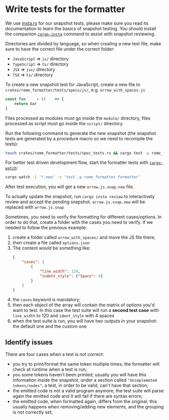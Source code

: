 # Write tests for the formatter

We use [insta.rs](https://insta.rs/docs) for our snapshot tests, please make sure you read its documentation to learn the basics of snapshot testing.
You should install the companion [`cargo-insta`](https://insta.rs/docs/cli/) command to assist with snapshot reviewing.

Directories are divided by language, so when creating a new test file, make sure to have the correct file
under the correct folder:
- `JavaScript` => `js/` directory
- `TypeScript` => `ts/` directory
- `JSX` => `jsx/` directory
- `TSX` => `ts/` directory

To create a new snapshot test for JavaScript, create a new file to `crates/rome_formatter/tests/specs/js/`, e.g. `arrow_with_spaces.js`

```javascript
const foo     = ()    => {
	return bar
}
```

Files processed as modules must go inside the `module/` directory, files processed as script must go inside the
`script/` directory.

Run the following command to generate the new snapshot (the snapshot tests are generated by a procedure macro so we need to recompile the tests):

```bash
touch crates/rome_formatter/tests/spec_tests.rs && cargo test -p rome_formatter formatter
```

For better test driven development flow, start the formatter tests with [`cargo-watch`](https://crates.io/crates/cargo-watch):

```bash
cargo watch -i '*.new' -x 'test -p rome_formatter formatter'
```

After test execution, you will get a new `arrow.js.snap.new` file.

To actually update the snapshot, run `cargo insta review` to interactively review and accept the pending snapshot. `arrow.js.snap.new` will be replaced with `arrow.js.snap`

Sometimes, you need to verify the formatting for different cases/options. In order to do that, create a folder with
the cases you need to verify. If we needed to follow the previous example:

1. create a folder called `arrow_with_spaces/` and move the JS file there;
2. then create a file called `options.json`
3. The content would be something like:
    ```json
    {
        "cases": [
            {
                "line_width": 120,
                "indent_style": {"Space": 4}
            }
        ]
    }
    ````
4. the `cases` keyword is mandatory;
5. then each object of the array will contain the matrix of options you'd want to test.
   In this case the test suite will run a **second test case** with `line_width` to 120 and `ident_style` with  4 spaces
6. when the test suite is run, you will have two outputs in your snapshot: the default one and the custom one

## Identify issues

There are four cases when a test is not correct:
- you try to print/format the same token multiple times; the formatter will check at runtime when a test is run;
- you some tokens haven't been printed; usually you will have this information inside the snapshot, under a section
called `"Unimplemeted tokens/nodes"`; a test, in order to be valid, can't have that section;
- the emitted code is not a valid program anymore, the test suite will parse again the emitted code and it will
fail if there are syntax errors;
- the emitted code, when formatted again, differs from the original; this usually happens when removing/adding new
elements, and the grouping is not correctly set;